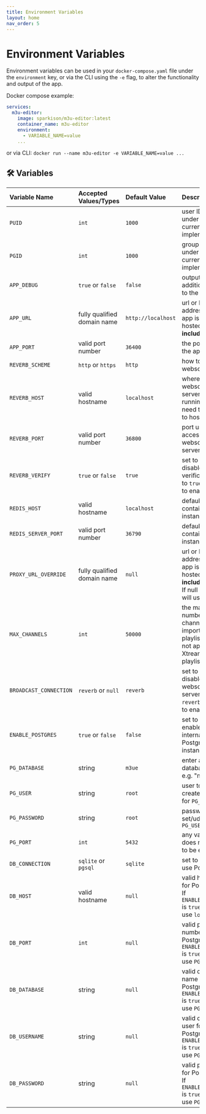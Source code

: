 ```yaml
---
title: Environment Variables
layout: home
nav_order: 5
---
```


# Environment Variables

Environment variables can be used in your `docker-compose.yaml` file under the `environment` key, or via the CLI using the `-e` flag, to alter the functionality and output of the app.

Docker compose example:
```yaml
services:
  m3u-editor:
    image: sparkison/m3u-editor:latest
    container_name: m3u-editor
    environment:
      - VARIABLE_NAME=value
    ...
```

or via CLI: `docker run --name m3u-editor -e VARIABLE_NAME=value ...`

## 🛠️ Variables

| Variable Name| Accepted Values/Types   | Default Value | Description |
|:-------------|:------------------|:--------------|:--------------|
| `PUID`  | `int` | `1000`       | user ID to run under (not currently implemented)       |
| `PGID`  | `int` | `1000`       | group ID to run under (not currently implemented)       |
| `APP_DEBUG`  | `true` or `false` | `false`       | output additional info to the log file       |
| `APP_URL`    | fully qualified domain name | `http://localhost`       | url or IP address where app is being hosted, **including http** |
| `APP_PORT`    | valid port number | `36400` | the port to run the app on |
| `REVERB_SCHEME`    | `http` or `https` | `http`       | how to access websockets |
| `REVERB_HOST`    | valid hostname | `localhost`       | where the websocket server is running (may need to change to host IP) |
| `REVERB_PORT`    | valid port number | `36800`       | port used to access websocket server |
| `REVERB_VERIFY`    | `true` or `false` | `true`       | set to `false` to disable SSL verification. Set to `true` (default) to enable |
| `REDIS_HOST`    | valid hostname | `localhost`       | default uses container instance
| `REDIS_SERVER_PORT`    | valid port number	 | `36790`       | default uses container instance |
| `PROXY_URL_OVERRIDE`    | fully qualified domain name | `null`       | url or IP address where app is being hosted, **including http**. If null or not set, will use `APP_URL` |
| `MAX_CHANNELS`    | `int` | `50000`       | the maximum number of channels to import for m3u playlists (does not apply to Xtream API playlists) |
| `BROADCAST_CONNECTION`    | `reverb` or `null` | `reverb`       | set to `null` to disable websockets server. Set to `reverb` (default) to enable |
| `ENABLE_POSTGRES`    | `true` or `false` | `false`       | set to `true` to enable the internal PostgreSQL instance |
| `PG_DATABASE`    | string | `m3ue`       | enter a valid database name, e.g. "m3ue" |
| `PG_USER`    | string | `root`       | user to create/update for `PG_DATABASE` |
| `PG_PASSWORD`    | string | `root`       | password to set/udpate for `PG_USER` |
| `PG_PORT`    | `int` | `5432`       | any valid port, does not need to be exposed |
| `DB_CONNECTION`    | `sqlite` or `pgsql` | `sqlite`       | set to `pgsql` to use PostgreSQL  |
| `DB_HOST`    | valid hostname | `null`       | valid hostname for PostgreSQL. If `ENABLE_POSTGRES` is `true` you can use `localhost` |
| `DB_PORT`    | `int` | `null`       | valid port number for PostgreSQL. If `ENABLE_POSTGRES` is `true` you can use `PG_PORT`   |
| `DB_DATABASE`    | string | `null`       | valid database name for PostgreSQL. If `ENABLE_POSTGRES` is `true` you can use `PG_DATABASE`   |
| `DB_USERNAME`    | string | `null`       | valid database user for PostgreSQL. If `ENABLE_POSTGRES` is `true` you can use `PG_USER`   |
| `DB_PASSWORD`    | string | `null`       | valid password for PostgreSQL. If `ENABLE_POSTGRES` is `true` you can use `PG_PASSWORD`   |

